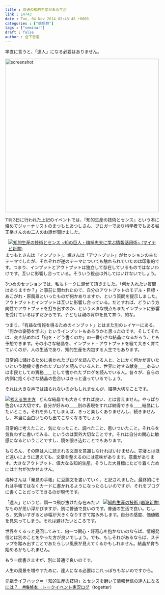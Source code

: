 ```yaml
---
title : 普通の知的生産がある生活
link : 14743
date : Tue, 04 Nov 2014 02:43:46 +0000
categories : ["感想群"]
tags : ["seminar"]
draft : false
author : 倉下忠憲
---
```


率直に言うと、「達人」になる必要はありません。

<a href="http://peatix.com/event/55801" target="_blank"><img src="https://rashita.net/blog/wp-content/uploads/2014/11/screenshot4.png" alt="screenshot" width="500" height="" class="alignnone size-full wp-image-14745" /></a>

11月3日に行われた上記のイベントでは、『知的生産の技術とセンス』という本に絡めてジャーナリストのまつもとあつしさん、ブロガーであり科学者でもある堀正岳さんのお二人のお話が聞けました。

<div style="float:right;margin-left:10px;"><a href="http://www.amazon.co.jp/%E7%9F%A5%E7%9A%84%E7%94%9F%E7%94%A3%E3%81%AE%E6%8A%80%E8%A1%93%E3%81%A8%E3%82%BB%E3%83%B3%E3%82%B9-%7E%E7%9F%A5%E3%81%AE%E5%B7%A8%E4%BA%BA%E3%83%BB%E6%A2%85%E6%A3%B9%E5%BF%A0%E5%A4%AB%E3%81%AB%E5%AD%A6%E3%81%B6%E6%83%85%E5%A0%B1%E6%B4%BB%E7%94%A8%E8%A1%93%7E-%E3%83%9E%E3%82%A4%E3%83%8A%E3%83%93%E6%96%B0%E6%9B%B8-%E5%A0%80-%E6%AD%A3%E5%B2%B3/dp/4839947031%3FSubscriptionId%3D15SMZCTB9V8NGR2TW082%26tag%3Drashita1000-22%26linkCode%3Dxm2%26camp%3D2025%26creative%3D165953%26creativeASIN%3D4839947031" target="_blank"><img src="http://ecx.images-amazon.com/images/I/51N9v2FE47L._SL160_.jpg" alt="知的生産の技術とセンス ~知の巨人・梅棹忠夫に学ぶ情報活用術~ (マイナビ新書)" border="0" /></a><img src="http://www.assoc-amazon.jp/e/ir?t=rashita1000-22&l=ur2&o=9" width="1" height="1" style="border: none;" alt="" /></div>


まつもとさんは「インプット」、堀さんは「アウトプット」がセッションの主なテーマでしたが、それぞれが逆のテーマについても触れられていたのは印象的です。つまり、インプットとアウトプットは独立して存在しているものではないわけです。互いに影響し合っている。そういう視点は外してはいけないでしょう。

3つめのセッションでは、私もトークに混ぜて頂きました。「何か入れたい質問はありますか？」と事前に問われたので、自分のアウトプットのモデル・目標・あこがれ・原風景といったものが何かありますか、という質問を提示しました。アウトプットとインプットは互いに影響し合っている。だとすれば、どういう方向性でアウトプットを打ち出すのか、というメタな視点もまたインプットに影響を受けているはずだからです。子どもは親の背中を見て育つ、的な。

つまり、「有益な情報を得るためのインプット」とはまた別のレイヤーにある、「何かの姿勢を学ぶ」というインプットもあろうかと思ったのです。そしてそれは、突き詰めれば「何を・どう書くのか」の一番小さな結晶になるだろうことも予想できます。その小さな結晶を、インプット・アウトプットを経て大きく育てていくのが、人の生活であり、知的生産を内包する人生でもあります。

日常的に儲けるために書かれたブログを読んでいる人と、とにかく何かが言いたいという動機で書かれたブログを読んでいる人と、世界に対する献身＿＿あるいは市民としての責務＿＿として書かれたブログを読んでいる人。各々が、自らの内側に抱く小さな結晶の色合いはきっと違っているでしょう。

それは大きな声では語られないのかもしれませんが、結構大切なことです。

<div style="float:left;margin-right:10px;"><a href="http://www.amazon.co.jp/%E8%80%83%E3%81%88%E3%82%8B%E7%94%9F%E3%81%8D%E6%96%B9-finalvent/dp/4478023239%3FSubscriptionId%3D15SMZCTB9V8NGR2TW082%26tag%3Drashita1000-22%26linkCode%3Dxm2%26camp%3D2025%26creative%3D165953%26creativeASIN%3D4478023239" target="_blank"><img src="http://ecx.images-amazon.com/images/I/41KDGDcfe2L._SL160_.jpg" alt="考える生き方" border="0" /></a><img src="http://www.assoc-amazon.jp/e/ir?t=rashita1000-22&l=ur2&o=9" width="1" height="1" style="border: none;" alt="" /></div>

どんな結晶でも大きくすれば良い、とは言えません。やっぱり色合いは大切です。自分が好みの＿＿別の表現をすれば納得できる＿＿結晶にしたいところ。それを外してしまえば、きっと楽しくありませんし、続きませんし、本当に面白いものも出てこなくなるでしょう。

日常的に考えたこと、気になったこと、調べたこと、思いついたこと。それらを気負わずに書いてみる、というのは案外大切なことです。それは自分の関心に敏感になるということですし、鏡を覗き込むことでもあります。

もちろん、その際は人に読まれる文章を意識しなければいけません。完璧とはほど遠いにように思えても、文章を整えるのには意味があります。意義があります。大きなアウトプット、偉大なる知的生産。そうした大目標にたどり着くためには土台が欠かせません。

梅棹さんは「発見の手帳」に豆論文を書いていく、と記されました。最終的にそれは手帳ではなくカードに書かれるようになったらしいのですが、それをブログに書くことだってできるのが現代です。


<div style="float:right;margin-left:10px;"><a href="http://www.amazon.co.jp/%E7%9F%A5%E7%9A%84%E7%94%9F%E7%94%A3%E3%81%AE%E6%8A%80%E8%A1%93-%E5%B2%A9%E6%B3%A2%E6%96%B0%E6%9B%B8-%E6%A2%85%E6%A3%B9-%E5%BF%A0%E5%A4%AB/dp/4004150930%3FSubscriptionId%3D15SMZCTB9V8NGR2TW082%26tag%3Drashita1000-22%26linkCode%3Dxm2%26camp%3D2025%26creative%3D165953%26creativeASIN%3D4004150930" target="_blank"><img src="http://ecx.images-amazon.com/images/I/41Q9KKMZYAL._SL160_.jpg" alt="知的生産の技術 (岩波新書)" border="0" /></a><img src="http://www.assoc-amazon.jp/e/ir?t=rashita1000-22&l=ur2&o=9" width="1" height="1" style="border: none;" alt="" /></div>

「達人」というと、頭一つ飛び抜けた存在みたいなものが思い浮かびますが、別に普通で良いのです。普通の生活で良い。むしろ、気負いすぎると歩幅が大きくなりすぎて踏み外します。自分の感度、価値観を見失ってしまう。それは避けたいところです。

世界をくるっと見回してみて、何一つ関心・好奇心を抱かないのならば、情報発信とは別のことをやった方が良いでしょう。でも、もしそれがあるならば、ステップを踏み出すことであたらしい風景が見えてくるかもしれません。結晶が育ち始めるかもしれません。

もう一度書きますが、別に普通で良いのです。

人生の風景を増やすために、達人になる必要はこれっぽちもないのですから。

<a href="http://togetter.com/li/740961?page=1" target="_blank">元祖ライフハック＝「知的生産の技術」とセンスを磨いて情報発信の達人になるには？　#梅棹本　トークイベント実況ログ</a>（togetter）